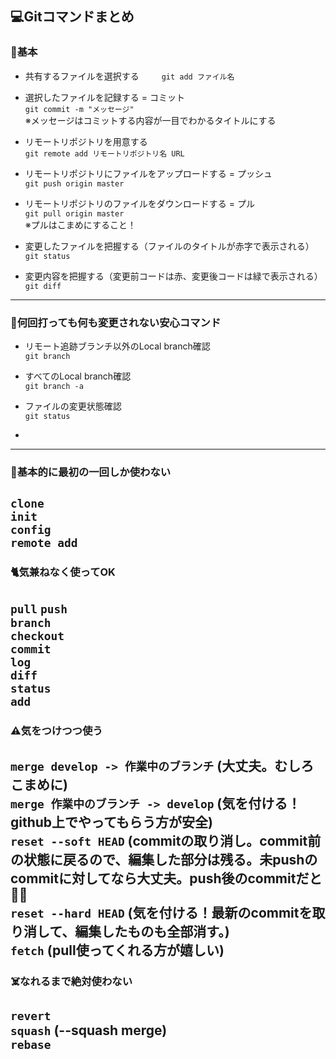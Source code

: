 ## 💻Gitコマンドまとめ  
### 🌟基本  
* 共有するファイルを選択する　  　
`git add ファイル名`
  
* 選択したファイルを記録する = コミット  
`git commit -m "メッセージ"`  
※メッセージはコミットする内容が一目でわかるタイトルにする  
  
* リモートリポジトリを用意する  
`git remote add リモートリポジトリ名 URL`  
  
* リモートリポジトリにファイルをアップロードする = プッシュ  
`git push origin master`  
  
* リモートリポジトリのファイルをダウンロードする = プル  
`git pull origin master`  
※プルはこまめにすること！
  
* 変更したファイルを把握する（ファイルのタイトルが赤字で表示される）  
`git status`  
  
* 変更内容を把握する（変更前コードは赤、変更後コードは緑で表示される）  
`git diff`  
  
---
### 🌟何回打っても何も変更されない安心コマンド  
* リモート追跡ブランチ以外のLocal branch確認  
`git branch`  
  
* すべてのLocal branch確認  
`git branch -a`  

* ファイルの変更状態確認  
`git status`  
  
* 
  
---
### 🌱基本的に最初の一回しか使わない
`clone`  
`init`  
`config`  
`remote add`  
---
### 🐈気兼ねなく使ってOK
`pull`
`push`  
`branch`  
`checkout`  
`commit`  
`log`  
`diff`  
`status`  
`add`  
---
### ⚠️気をつけつつ使う
`merge develop -> 作業中のブランチ` (大丈夫。むしろこまめに)  
`merge 作業中のブランチ -> develop` (気を付ける！github上でやってもらう方が安全)  
`reset --soft HEAD` (commitの取り消し。commit前の状態に戻るので、編集した部分は残る。未pushのcommitに対してなら大丈夫。push後のcommitだと 😵‍💫  
`reset --hard HEAD` (気を付ける！最新のcommitを取り消して、編集したものも全部消す。)  
`fetch` (pull使ってくれる方が嬉しい)    
---
### ☠️なれるまで絶対使わない  
`revert`  
`squash`  (--squash merge)  
`rebase`  
---

